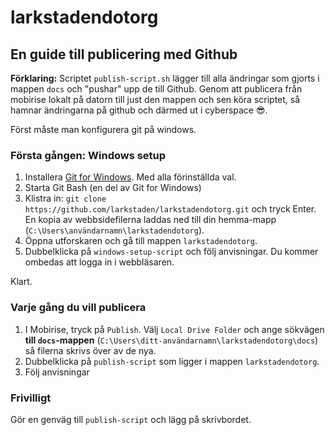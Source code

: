 # larkstadendotorg

## En guide till publicering med Github

**Förklaring:** Scriptet `publish-script.sh` lägger till alla ändringar som gjorts i mappen `docs` och "pushar" upp de till Github. Genom att publicera från mobirise lokalt på datorn till just den mappen och sen köra scriptet, så hamnar ändringarna på github och därmed ut i cyberspace 😎.

Först måste man konfigurera git på windows.

### Första gången: Windows setup

1. Installera [Git for Windows](https://gitforwindows.org). Med alla förinställda val.
2. Starta Git Bash (en del av Git for Windows)
3. Klistra in: `git clone https://github.com/larkstaden/larkstadendotorg.git` och tryck Enter.
En kopia av webbsidefilerna laddas ned till din hemma-mapp (`C:\Users\användarnamn\larkstadendotorg`).
4. Öppna utforskaren och gå till mappen `larkstadendotorg`.
5. Dubbelklicka på `windows-setup-script` och följ anvisningar. Du kommer ombedas att logga in i webbläsaren.

Klart.

### Varje gång du vill publicera

1. I Mobirise, tryck på `Publish`. Välj `Local Drive Folder` och ange sökvägen **till `docs`-mappen** (`C:\Users\ditt-användarnamn\larkstadendotorg\docs`) så filerna skrivs över av de nya.
2. Dubbelklicka på `publish-script` som ligger i mappen `larkstadendotorg`.
3. Följ anvisningar

### Frivilligt

Gör en genväg till `publish-script` och lägg på skrivbordet.



